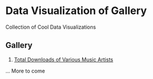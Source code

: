 # Data Visualization of Gallery

Collection of Cool Data Visualizations

## Gallery

1) [Total Downloads of Various Music Artists](https://github.com/mubaris/dataviz-gallery/tree/master/music-downloads)

... More to come

